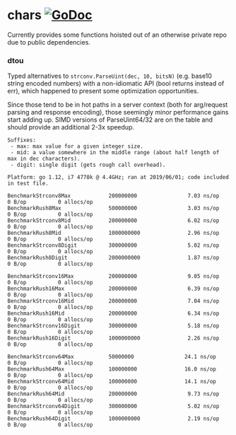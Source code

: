 # chars [![GoDoc](https://godoc.org/github.com/muyo/rush/chars?status.svg)](https://godoc.org/github.com/muyo/rush/chars) 

Currently provides some functions hoisted out of an otherwise private repo due to public dependencies.

### dtou

Typed alternatives to `strconv.ParseUint(dec, 10, bitsN)` (e.g. base10 string encoded numbers) with a non-idiomatic 
API (bool returns instead of err), which happened to present some optimization opportunities.

Since those tend to be in hot paths in a server context (both for arg/request parsing and response encoding),
those seemingly minor performance gains start adding up. SIMD versions of ParseUint64/32 are on the table and
should provide an additional 2-3x speedup.

```
Suffixes:
 - max: max value for a given integer size.
 - mid: a value somewhere in the middle range (about half length of max in dec characters).
 - digit: single digit (gets rough call overhead).

Platform: go 1.12, i7 4770k @ 4.4GHz; ran at 2019/06/01; code included in test file.

BenchmarkStrconv8Max            200000000                7.03 ns/op            0 B/op          0 allocs/op
BenchmarkRush8Max               500000000                3.03 ns/op            0 B/op          0 allocs/op
BenchmarkStrconv8Mid            200000000                6.02 ns/op            0 B/op          0 allocs/op
BenchmarkRush8Mid               1000000000               2.96 ns/op            0 B/op          0 allocs/op
BenchmarkStrconv8Digit          300000000                5.02 ns/op            0 B/op          0 allocs/op
BenchmarkRush8Digit             2000000000               1.87 ns/op            0 B/op          0 allocs/op

BenchmarkStrconv16Max           200000000                9.05 ns/op            0 B/op          0 allocs/op
BenchmarkRush16Max              200000000                6.39 ns/op            0 B/op          0 allocs/op
BenchmarkStrconv16Mid           200000000                7.04 ns/op            0 B/op          0 allocs/op
BenchmarkRush16Mid              200000000                6.34 ns/op            0 B/op          0 allocs/op
BenchmarkStrconv16Digit         300000000                5.18 ns/op            0 B/op          0 allocs/op
BenchmarkRush16Digit            1000000000               2.26 ns/op            0 B/op          0 allocs/op

BenchmarkStrconv64Max           50000000                24.1 ns/op             0 B/op          0 allocs/op
BenchmarkRush64Max              100000000               16.0 ns/op             0 B/op          0 allocs/op
BenchmarkStrconv64Mid           100000000               14.1 ns/op             0 B/op          0 allocs/op
BenchmarkRush64Mid              200000000                9.73 ns/op            0 B/op          0 allocs/op
BenchmarkStrconv64Digit         300000000                5.02 ns/op            0 B/op          0 allocs/op
BenchmarkRush64Digit            1000000000               2.19 ns/op            0 B/op          0 allocs/op
```